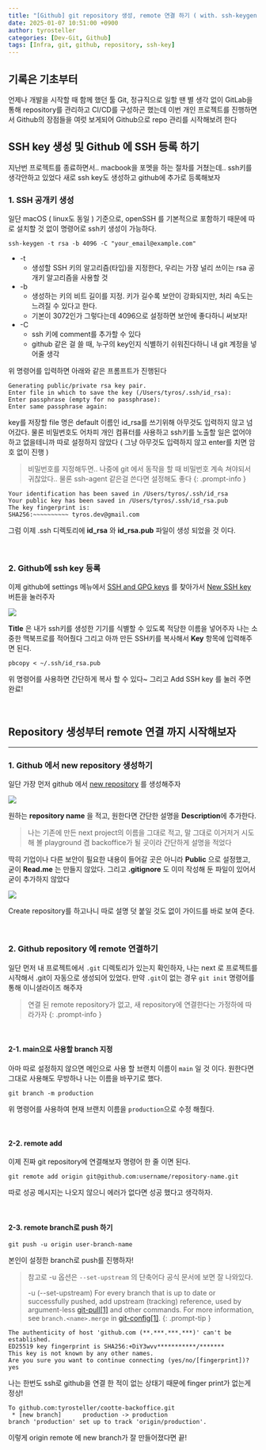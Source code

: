 ```yaml
---
title: "[Github] git repository 생성, remote 연결 하기 ( with. ssh-keygen )"
date: 2025-01-07 10:51:00 +0900
author: tyrosteller
categories: [Dev-Git, Github]
tags: [Infra, git, github, repository, ssh-key]
---
```


## 기록은 기초부터

언제나 개발을 시작할 때 함께 했던 툴 Git, 정규직으로 일할 땐 별 생각 없이 GitLab을 통해 repository를 관리하고 CI/CD를 구성하곤 했는데
이번 개인 프로젝트를 진행하면서 Github의 장점들을 여럿 보게되어 Github으로 repo 관리를 시작해보려 한다



## **SSH key 생성 및 Github 에 SSH 등록 하기**

지난번 프로젝트를 종료하면서.. macbook을 포멧을 하는 절차를 거쳤는데.. ssh키를 생각안하고 있었다
새로 ssh key도 생성하고 github에 추가로 등록해보자

### **1. SSH 공개키 생성**

일단 macOS ( linux도 동일 ) 기준으로, openSSH 를 기본적으로 포함하기 때문에 따로 설치할 것 없이 명령어로 ssh키 생성이 가능하다.


```shell
ssh-keygen -t rsa -b 4096 -C "your_email@example.com"
```

* -t 
	* 생성할 SSH 키의 알고리즘(타입)을 지정한다, 우리는 가장 널리 쓰이는 rsa 공개키 알고리즘을 사용할 것
* -b
	* 생성하는 키의 비트 길이를 지정. 키가 길수록 보안이 강화되지만, 처리 속도는 느려질 수 있다고 한다.
	* 기본이 3072인가 그렇다는데 4096으로 설정하면 보안에 좋다하니 써보자!
* -C
	* ssh 키에 comment를 추가할 수 있다
	* github 같은 걸 쓸 때, 누구의 key인지 식별하기 쉬워진다하니 내 git 계정을 넣어줄 생각


위 명령어를 입력하면 아래와 같은 프롬프트가 진행된다

```
Generating public/private rsa key pair.
Enter file in which to save the key (/Users/tyros/.ssh/id_rsa):
Enter passphrase (empty for no passphrase):
Enter same passphrase again:
```

key를 저장할 file 명은 default 이름인 id_rsa를 쓰기위해 아무것도 입력하지 않고 넘어갔다.
물론 비밀번호도 어차피 개인 컴퓨터를 사용하고 ssh키를 노출할 일은 없어야하고 없을테니까 따로 설정하지 않았다 ( 그냥 아무것도 입력하지 않고 enter를 치면 암호 없이 진행 )
> 비밀번호를 지정해두면.. 나중에 git 에서 동작을 할 때 비밀번호 계속 쳐야되서 귀찮았다.. 물론 ssh-agent 같은걸 쓴다면 설정해도 좋다
{: .prompt-info }

```
Your identification has been saved in /Users/tyros/.ssh/id_rsa
Your public key has been saved in /Users/tyros/.ssh/id_rsa.pub
The key fingerprint is:
SHA256:~~~~~~~~~~ tyros.dev@gmail.com
```

그럼 이제 .ssh 디렉토리에 **id_rsa** 와 **id_rsa.pub** 파일이 생성 되었을 것 이다.

<br>   

### **2. Github에 ssh key 등록**

이제 github에 settings 메뉴에서 [SSH and GPG keys](https://github.com/settings/keys) 를 찾아가서 [New SSH key](https://github.com/settings/ssh/new) 버튼을 눌러주자

![](/assets/img/post/2025-01-07_Git-ssh_setting.png)

**Title** 은 내가 ssh키를 생성한 기기를 식별할 수 있도록 적당한 이름을 넣어주자 나는 소중한 맥북프로를 적어줬다
그리고 아까 만든 SSH키를 복사해서 **Key** 항목에 입력해주면 된다.


```shell
pbcopy < ~/.ssh/id_rsa.pub
```

위 명령어를 사용하면 간단하게 복사 할 수 있다~
그리고 Add SSH key 를 눌러 주면 완료!

<br>   

## **Repository 생성부터 remote 연결 까지 시작해보자**
---

### 1. Github 에서 new repository 생성하기

일단 가장 먼저 github 에서 [new repository](https://github.com/new) 를 생성해주자


![](/assets/img/post/2025-01-07_Git-create_new_repo.png)

원하는 **repository name** 을 적고, 원한다면 간단한 설명을 **Description**에 추가한다. 
> 나는 기존에 만든 next project의 이름을 그대로 적고, 말 그대로 이거저거 시도해 볼 playground 겸 backoffice가 될 곳이라 간단하게 설명을 적었다

딱히 기업이나 다른 보안이 필요한 내용이 들어갈 곳은 아니라 **Public** 으로 설정했고, 굳이 **Read.me** 는 만들지 않았다.
그리고 **.gitignore** 도 이미 작성해 둔 파일이 있어서 굳이 추가하지 않았다



![](/assets/img/post/2025-01-07_Git-repo-guide.png)

Create repository를 하고나니 따로 설명 덧 붙일 것도 없이 가이드를 바로 보여 준다.

<br>

### 2. Github repository 에 remote 연결하기

일단 먼저 내 프로젝트에서 `.git` 디렉토리가 있는지 확인하자, 나는 next 로 프로젝트를 시작해서 .git이 자동으로 생성되어 있었다.
만약 `.git`이 없는 경우 `git init` 명령어를 통해 이니셜라이즈 해주자
> 연결 된 remote repository가 없고, 새 repository에 연결한다는 가정하에 따라가자
{: .prompt-info }

<br>

#### 2-1. main으로 사용할 branch 지정

아마 따로 설정하지 않으면 메인으로 사용 할 브랜치 이름이 `main` 일 것 이다. 원한다면 그대로 사용해도 무방하나 나는 이름을 바꾸기로 했다.


```
git branch -m production
```
위 명령어를 사용하여 현재 브랜치 이름을 `production`으로 수정 해줬다.

<br>

#### 2-2. remote add

이제 진짜 git repository에 연결해보자 명령어 한 줄 이면 된다.

```shell
git remote add origin git@github.com:username/repository-name.git
```

따로 성공 메시지는 나오지 않으니 에러가 없다면 성공 했다고 생각하자.

<br>

#### 2-3. remote branch로 push 하기

```shell
git push -u origin user-branch-name
```
본인이 설정한 branch로 push를 진행하자! 

> 참고로 -u 옵션은 `--set-upstream` 의 단축어다
> 공식 문서에 보면 잘 나와있다.
>  
> -u (--set-upstream)
> For every branch that is up to date or successfully pushed, add upstream (tracking) reference, used by argument-less [git-pull[1]](https://git-scm.com/docs/git-pull) and other commands. For more information, see `branch.<name>.merge` in [git-config[1]](https://git-scm.com/docs/git-config).
{: .prompt-tip }

```
The authenticity of host 'github.com (**.***.***.***)' can't be established.
ED25519 key fingerprint is SHA256:+DiY3wvv***********/*******
This key is not known by any other names.
Are you sure you want to continue connecting (yes/no/[fingerprint])? yes
```

나는 한번도 ssh로 github을 연결 한 적이 없는 상태기 때문에 finger print가 없는게 정상! 


```
To github.com:tyrosteller/cootte-backoffice.git
 * [new branch]      production -> production
branch 'production' set up to track 'origin/production'.
```

이렇게 origin remote 에 new branch가 잘 만들어졌다면 끝!



